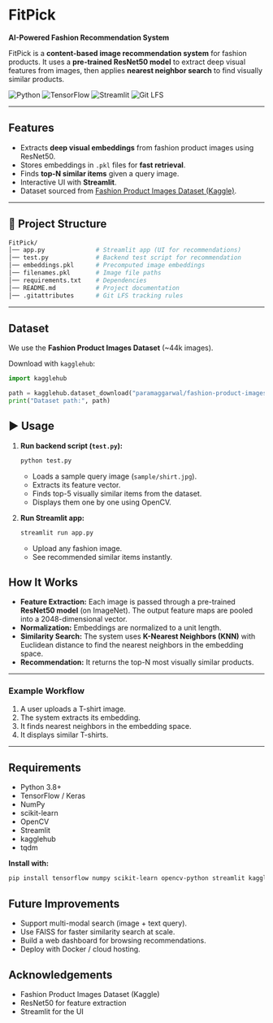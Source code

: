 # FitPick 

**AI-Powered Fashion Recommendation System**

FitPick is a **content-based image recommendation system** for fashion products. It uses a **pre-trained ResNet50 model** to extract deep visual features from images, then applies **nearest neighbor search** to find visually similar products.

![Python](https://img.shields.io/badge/Python-3.8%2B-blue)
![TensorFlow](https://img.shields.io/badge/TensorFlow-2.x-orange)
![Streamlit](https://img.shields.io/badge/Streamlit-App-red)
![Git LFS](https://img.shields.io/badge/Git_LFS-Enabled-lightgray)

---

##  Features
* Extracts **deep visual embeddings** from fashion product images using ResNet50.
* Stores embeddings in `.pkl` files for **fast retrieval**.
* Finds **top-N similar items** given a query image.
* Interactive UI with **Streamlit**.
* Dataset sourced from [Fashion Product Images Dataset (Kaggle)](https://www.kaggle.com/datasets/paramaggarwal/fashion-product-images-dataset).

---

## 📂 Project Structure

```bash
FitPick/
│── app.py              # Streamlit app (UI for recommendations)
│── test.py             # Backend test script for recommendation
│── embeddings.pkl      # Precomputed image embeddings
│── filenames.pkl       # Image file paths
│── requirements.txt    # Dependencies
│── README.md           # Project documentation
│── .gitattributes      # Git LFS tracking rules
```


---

##  Dataset
We use the **Fashion Product Images Dataset** (~44k images).

Download with `kagglehub`:
```python
import kagglehub

path = kagglehub.dataset_download("paramaggarwal/fashion-product-images-dataset")
print("Dataset path:", path)

```

## ▶ Usage
1.  **Run backend script (`test.py`):**
    ```bash
    python test.py
    ```
    * Loads a sample query image (`sample/shirt.jpg`).
    * Extracts its feature vector.
    * Finds top-5 visually similar items from the dataset.
    * Displays them one by one using OpenCV.

2.  **Run Streamlit app:**
    ```bash
    streamlit run app.py
    ```
    * Upload any fashion image.
    * See recommended similar items instantly.

##  How It Works
* **Feature Extraction:** Each image is passed through a pre-trained **ResNet50 model** (on ImageNet). The output feature maps are pooled into a 2048-dimensional vector.
* **Normalization:** Embeddings are normalized to a unit length.
* **Similarity Search:** The system uses **K-Nearest Neighbors (KNN)** with Euclidean distance to find the nearest neighbors in the embedding space.
* **Recommendation:** It returns the top-N most visually similar products.

---

###  Example Workflow
1.  A user uploads a T-shirt image.
2.  The system extracts its embedding.
3.  It finds nearest neighbors in the embedding space.
4.  It displays similar T-shirts.

---

##  Requirements
* Python 3.8+
* TensorFlow / Keras
* NumPy
* scikit-learn
* OpenCV
* Streamlit
* kagglehub
* tqdm

**Install with:**
```bash
pip install tensorflow numpy scikit-learn opencv-python streamlit kagglehub tqdm
```
##  Future Improvements
* Support multi-modal search (image + text query).
* Use FAISS for faster similarity search at scale.
* Build a web dashboard for browsing recommendations.
* Deploy with Docker / cloud hosting.

##   Acknowledgements
* Fashion Product Images Dataset (Kaggle)
* ResNet50 for feature extraction
* Streamlit for the UI
